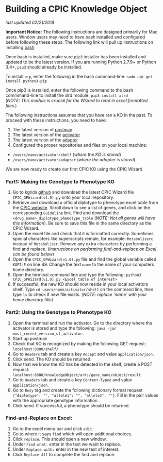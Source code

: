 # Building a CPIC Knowledge Object
*last updated 02/21/2018*

**Important Notice:**
The following instructions are designed primarily for Mac users. Window users may need to have bash installed and configured before following these steps. 
The following link will pull up instructions on installing [bash](https://www.howtogeek.com/249966/how-to-install-and-use-the-linux-bash-shell-on-windows-10/)

Once bash is installed, make sure `pip3` installer has been installed and updated to be the latest version. If you are running Python 2.7.9+ or Python 3.4+, `pip3` should already be installed. 

To install `pip`, enter the following in the bash command-line: `sudo apt-get install python3-pip`

Once pip3 is installed, enter the following command to the bash commmand-line to install the xlrd module: `pip3 install xlrd`  
(*NOTE: This module is crucial for the Wizard to read in excel formatted files.*) 

The following instructions assumes that you have ran a KO in the past. To proceed with these instructions, you need to have:
1. The latest version of [postman](https://www.getpostman.com/)
2. The latest version of the [activator](https://github.com/kgrid/kgrid-activator/releases)
3. The latest version of the [adapter](https://github.com/kgrid/python-adapter/releases)
4. Configured the proper repositories and files on your local machine: 
  * `/users/name/activator/shelf` (*where the KO is stored*)
  * `/users/name/activator/adapter` (*where the adapter is stored*)

We are now ready to create our first CPIC KO using the CPIC Wizard.

### Part1: Making the Genotype to Phenotype KO
1. Go to kgrids [github](https://github.com/kgrid/CPIC-objects/tree/master/Make_KO) and download the latest CPIC Wizard file `CPIC_GPWizard(v1.0).py` onto your local repository.
2. Retrieve and download a official diplotype to phenotype excel table from the [CPIC website](https://cpicpgx.org/genes-drugs/). Scroll down to see a list of genes, and click on the corresponding `Guideline` link. Find and download the `<drug_name>_diplotype_phenotype_table` (*NOTE: Not all genes will have this information*). Be sure to save this file in the same directory as the CPIC Wizard.
3. Open the excel file and check that it is formatted correctly. Sometimes special characters like superscripts remain, for example: `Metabolizerc` instead of `Metabolizer`. Remove any extra characters by performing a find and replace. (*Instructions on performing find-and-replace on Excel can be found below*)
4. Open the `CPIC_GPWizard(v1.0).py` file and find the global variable called `KOFILE` on line 49. Change the text `name` to the name of your computers home directory.
5. Open the terminal command line and type the following: `python3 CPIC_GPWizard(v1.0).py <Excel table of interest>`
6. If successful, the new KO should now reside in your local activators shelf. Type `cd users/name/activator/shelf` on the command line, then type `ls` to check if new file exists. (*NOTE: replace 'name' with your home directory title*)

### Part2: Using the Genotype to Phenotype KO
1. Open the terminal and run the activator. Go to the directory where the activator is stored and type the following: `java -jar most_recent_version_of_activator`.
2. Start up postman
3. Check that KO is recognized by making the following GET request:
`localhost:8080/shelf/`
4. Go to `Headers` tab and create a key `Accept` and value `application/json`. 
5. Click send. The KO should be returned. 
6. Now that we know the KO has be detected in the shelf, create a POST request: `localhost:8080/knowledgeObject/ark:/gene_name/object/result`
7. Go to `Headers` tab and create a key `Content-Typed` and value `application/json`.
8. Go to `Body` tag and create the following dictionary format request `{"diplotype": "", "allele1": "", "allele2": ""}`. Fill in the pair values with the appropriate genotype information.
9. Click send. If successful, a phenotype should be returned. 

### Find-and-Replace on Excel:
1. Go to the excel menu bar and click `edit`. 
2. Go to where it says `find` which will open additional choices.
3. Click `replace`. This should open a new window. 
4. Under `Find what:` enter in the text we want to replace. 
5. Under `Replace with:` enter in the new text of interest. 
6. Click `Replace All` to complete the find and replace. 
